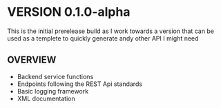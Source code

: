 ﻿# VERSION 0.1.0-alpha
This is the initial prerelease build as I work towards a version that can be used as a templete to quickly generate andy other API I might need

## OVERVIEW
- Backend service functions
- Endpoints following the REST Api standards
- Basic logging framework
- XML documentation
